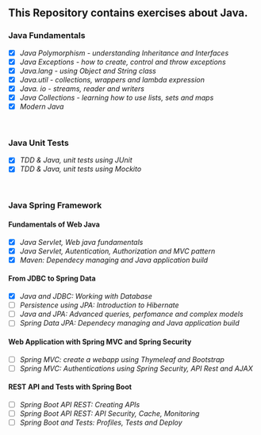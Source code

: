 ## This Repository contains exercises about Java.

### Java Fundamentals

- [x] _Java Polymorphism - understanding Inheritance and Interfaces_
- [x] _Java Exceptions - how to create, control and throw exceptions_
- [x] _Java.lang - using Object and String class_
- [x] _Java.util - collections, wrappers and lambda expression_
- [x] _Java. io - streams, reader and writers_
- [x] _Java Collections - learning how to use lists, sets and maps_
- [x] _Modern Java_

<br>

### Java Unit Tests

- [x] _TDD & Java, unit tests using JUnit_
- [x] _TDD & Java, unit tests using Mockito_

<br>

### Java Spring Framework

#### Fundamentals of Web Java

- [x] _Java Servlet, Web java fundamentals_
- [x] _Java Servlet, Autentication, Authorization and MVC pattern_
- [x] _Maven: Dependecy managing and Java application build_

#### From JDBC to Spring Data

- [x] _Java and JDBC: Working with Database_
- [ ] _Persistence using JPA: Introduction to Hibernate_
- [ ] _Java and JPA: Advanced queries, perfomance and complex models_
- [ ] _Spring Data JPA: Dependecy managing and Java application build_

#### Web Application with Spring MVC and Spring Security

- [ ] _Spring MVC: create a webapp using Thymeleaf and Bootstrap_
- [ ] _Spring MVC: Authentications using Spring Security, API Rest and AJAX_

#### REST API and Tests with Spring Boot

- [ ] _Spring Boot API REST: Creating APIs_
- [ ] _Spring Boot API REST: API Security, Cache, Monitoring_
- [ ] _Spring Boot and Tests: Profiles, Tests and Deploy_
